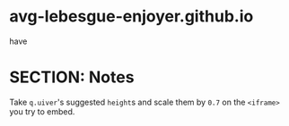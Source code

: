 # avg-lebesgue-enjoyer.github.io
have



# SECTION: Notes
Take `q.uiver`'s suggested `height`s and scale them by `0.7` on the `<iframe>` you try to embed.


